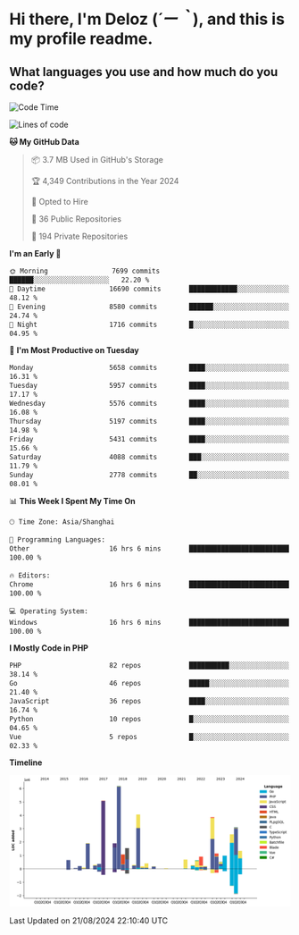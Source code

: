 # **Hi there, I'm Deloz (*´ー｀*), and this is my profile readme.**

## **What languages you use and how much do you code?**

<!--START_SECTION:waka-->
![Code Time](http://img.shields.io/badge/Code%20Time-4%2C564%20hrs%2055%20mins-blue)

![Lines of code](https://img.shields.io/badge/From%20Hello%20World%20I%27ve%20Written-40.6%20million%20lines%20of%20code-blue)

**🐱 My GitHub Data** 

> 📦 3.7 MB Used in GitHub's Storage 
 > 
> 🏆 4,349 Contributions in the Year 2024
 > 
> 💼 Opted to Hire
 > 
> 📜 36 Public Repositories 
 > 
> 🔑 194 Private Repositories 
 > 
**I'm an Early 🐤** 

```text
🌞 Morning                7699 commits        ██████░░░░░░░░░░░░░░░░░░░   22.20 % 
🌆 Daytime                16690 commits       ████████████░░░░░░░░░░░░░   48.12 % 
🌃 Evening                8580 commits        ██████░░░░░░░░░░░░░░░░░░░   24.74 % 
🌙 Night                  1716 commits        █░░░░░░░░░░░░░░░░░░░░░░░░   04.95 % 
```
📅 **I'm Most Productive on Tuesday** 

```text
Monday                   5658 commits        ████░░░░░░░░░░░░░░░░░░░░░   16.31 % 
Tuesday                  5957 commits        ████░░░░░░░░░░░░░░░░░░░░░   17.17 % 
Wednesday                5576 commits        ████░░░░░░░░░░░░░░░░░░░░░   16.08 % 
Thursday                 5197 commits        ████░░░░░░░░░░░░░░░░░░░░░   14.98 % 
Friday                   5431 commits        ████░░░░░░░░░░░░░░░░░░░░░   15.66 % 
Saturday                 4088 commits        ███░░░░░░░░░░░░░░░░░░░░░░   11.79 % 
Sunday                   2778 commits        ██░░░░░░░░░░░░░░░░░░░░░░░   08.01 % 
```


📊 **This Week I Spent My Time On** 

```text
🕑︎ Time Zone: Asia/Shanghai

💬 Programming Languages: 
Other                    16 hrs 6 mins       █████████████████████████   100.00 % 

🔥 Editors: 
Chrome                   16 hrs 6 mins       █████████████████████████   100.00 % 

💻 Operating System: 
Windows                  16 hrs 6 mins       █████████████████████████   100.00 % 
```

**I Mostly Code in PHP** 

```text
PHP                      82 repos            ██████████░░░░░░░░░░░░░░░   38.14 % 
Go                       46 repos            █████░░░░░░░░░░░░░░░░░░░░   21.40 % 
JavaScript               36 repos            ████░░░░░░░░░░░░░░░░░░░░░   16.74 % 
Python                   10 repos            █░░░░░░░░░░░░░░░░░░░░░░░░   04.65 % 
Vue                      5 repos             █░░░░░░░░░░░░░░░░░░░░░░░░   02.33 % 
```



**Timeline**

![Lines of Code chart](https://raw.githubusercontent.com/deloz/deloz/main/assets/bar_graph.png)


 Last Updated on 21/08/2024 22:10:40 UTC
<!--END_SECTION:waka-->
